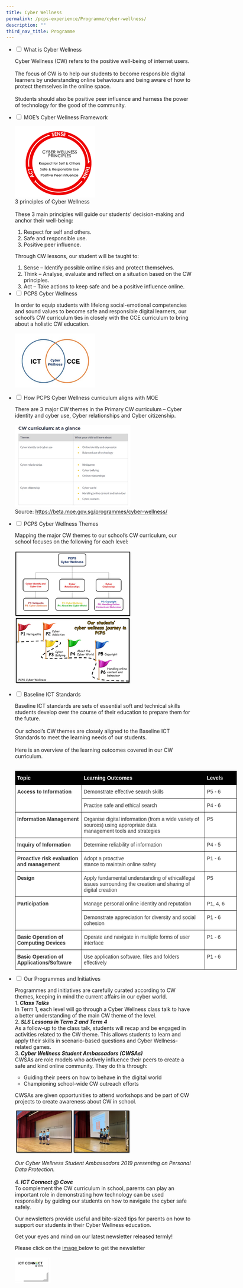 ```yaml
---
title: Cyber Wellness
permalink: /pcps-experience/Programme/cyber-wellness/
description: ""
third_nav_title: Programme
---
```

<ul class="jekyllcodex_accordion">
  <li>
    <input type="checkbox" id="accordion1">
		<label for="accordion1">What is Cyber Wellness</label>
    <div>
      <p>Cyber Wellness (CW) refers to the positive well-being of internet users.<br><br>The focus of CW is to help our students to become responsible digital learners by understanding online behaviours and being aware of how to protect themselves in the online space.<br><br>Students should also be positive peer influence and harness the power of technology for the good of the community. </p>
    </div>
	</li>  
  <li>
    <input type="checkbox" id="accordion2">
    <label for="accordion2">MOE’s Cyber Wellness Framework</label>
    <div>
      <p><img src="/images/CW1.png" 
     style="width:45%"><br>3 principles of Cyber Wellness<br><br>These 3 main principles will guide our students’ decision-making and anchor their well-being:</p>
			<ol>
				<li>Respect for self and others.</li>
				<li>Safe and responsible use.</li>
				<li>Positive peer influence.</li>
			</ol>
			<p>Through CW lessons, our student will be taught to:</p>
			<ol>
				<li>Sense – Identify possible online risks and protect themselves.</li>
				<li>Think – Analyse, evaluate and reflect on a situation based on the CW principles.</li>
				<li>Act – Take actions to keep safe and be a positive influence online.</li>
			</ol>
    </div>
	</li>  
	<li>
    <input type="checkbox" id="accordion3">
    <label for="accordion3">PCPS Cyber Wellness</label>
    <div>
      <p>In order to equip students with lifelong social-emotional competencies and sound values to become safe and responsible digital learners, our school’s CW curriculum ties in closely with the CCE curriculum to bring about a holistic CW education. <br><br><img src="/images/CW2.jpeg" 
     style="width:45%"></p>
    </div>
	</li>
	<li>
    <input type="checkbox" id="accordion4">
		<label for="accordion4">How PCPS Cyber Wellness curriculum aligns with MOE</label>
    <div>
      <p>There are 3 major CW themes in the Primary CW curriculum – Cyber identity and cyber use, Cyber relationships and Cyber citizenship.<br><br><img src="/images/CW3.jpeg" 
     style="width:65%"><br>Source:&nbsp;<a href="https://beta.moe.gov.sg/programmes/cyber-wellness/">https://beta.moe.gov.sg/programmes/cyber-wellness/</a></p>
    </div>
	</li>  
	<li>
    <input type="checkbox" id="accordion5">
    <label for="accordion5">PCPS Cyber Wellness Themes</label>
    <div>
      <p>Mapping the major CW themes to our school’s CW curriculum, our school focuses on the following for each level:<br><br><img src="/images/CW4.jpeg" 
     style="width:65%"><br><img src="/images/CW5.jpeg" 
     style="width:65%"></p>
    </div>
	</li> 
	<li>
    <input type="checkbox" id="accordion6">
    <label for="accordion6">Baseline ICT Standards</label>
    <div>
      <p>Baseline ICT standards are sets of essential soft and technical skills students develop over the course of their education to prepare them for the future.<br><br>Our school’s CW themes are closely aligned to the Baseline ICT Standards to meet the learning needs of our students.<br><br>Here is an overview of the learning outcomes covered in our CW curriculum.<br><br><style type="text/css">
.tg  {border-collapse:collapse;border-spacing:0;margin:0px auto;}
.tg td{border-color:black;border-style:solid;border-width:1px;font-family:Arial, sans-serif;font-size:14px;
  overflow:hidden;padding:10px 5px;word-break:normal;}
.tg th{border-color:black;border-style:solid;border-width:1px;font-family:Arial, sans-serif;font-size:14px;
  font-weight:normal;overflow:hidden;padding:10px 5px;word-break:normal;}
.tg .tg-vv0t{background-color:#000000;color:#ffffff;font-size:14px;font-weight:bold;text-align:left;vertical-align:top}
.tg .tg-0ndh{background-color:#FFF;color:#333333;font-size:14px;font-weight:bold;text-align:left;vertical-align:top}
.tg .tg-tl96{background-color:#FFF;color:#333333;font-size:14px;text-align:left;vertical-align:top}
</style>
<table class="tg" style="undefined;table-layout: fixed; width: 600px">
<colgroup>
<col style="width: 180px">
<col style="width: 334px">
<col style="width: 86px">
</colgroup>
<tbody>
  <tr>
    <td class="tg-vv0t">Topic</td>
    <td class="tg-vv0t">Learning Outcomes</td>
    <td class="tg-vv0t">Levels</td>
  </tr>
  <tr>
    <td class="tg-0ndh" rowspan="2">Access to Information</td>
    <td class="tg-tl96">Demonstrate effective search skills</td>
    <td class="tg-tl96">P5 - 6</td>
  </tr>
  <tr>
    <td class="tg-tl96">Practise safe and ethical search</td>
    <td class="tg-tl96">P4 - 6</td>
  </tr>
  <tr>
    <td class="tg-0ndh">Information Management</td>
    <td class="tg-tl96">Organise digital information (from a wide variety of sources) using appropriate data<br>management tools and strategies</td>
    <td class="tg-tl96">P5</td>
  </tr>
  <tr>
    <td class="tg-0ndh">Inquiry of Information</td>
    <td class="tg-tl96">Determine reliability of information</td>
    <td class="tg-tl96">P4 - 5</td>
  </tr>
  <tr>
    <td class="tg-0ndh">Proactive risk evaluation and management</td>
    <td class="tg-tl96">Adopt a proactive<br>stance to maintain online safety</td>
    <td class="tg-tl96">P1 - 6</td>
  </tr>
  <tr>
    <td class="tg-0ndh">Design</td>
    <td class="tg-tl96">Apply fundamental understanding of ethical/legal issues surrounding the creation and sharing of digital creation</td>
    <td class="tg-tl96">P5</td>
  </tr>
  <tr>
    <td class="tg-0ndh" rowspan="2">Participation</td>
    <td class="tg-tl96">Manage personal online identity and reputation</td>
    <td class="tg-tl96">P1, 4, 6</td>
  </tr>
  <tr>
    <td class="tg-tl96">Demonstrate appreciation for diversity and social cohesion</td>
    <td class="tg-tl96">P1 - 6</td>
  </tr>
  <tr>
    <td class="tg-0ndh">Basic Operation of Computing Devices</td>
    <td class="tg-tl96">Operate and navigate in multiple forms of user interface</td>
    <td class="tg-tl96">P1 - 6</td>
  </tr>
  <tr>
    <td class="tg-0ndh">Basic Operation of Applications/Software</td>
    <td class="tg-tl96">Use application software, files and folders effectively</td>
    <td class="tg-tl96">P1 - 6</td>
  </tr>
</tbody>
</table></p>
    </div>
	</li>
	<li>
    <input type="checkbox" id="accordion7">
    <label for="accordion7">Our Programmes and Initiatives</label>
    <div>
      <p>Programmes and initiatives are carefully curated according to CW themes, keeping in mind the current affairs in our cyber world.<br>1.<strong><em> Class Talks</em></strong><br>In Term 1, each level will go through a Cyber Wellness class talk to have a better understanding of the main CW theme of the level.<br>2.<strong><em> SLS Lessons in Term 2 and Term 4</em></strong><br>As a follow-up to the class talk, students will recap and be engaged in activities related to the CW theme. This allows students to learn and apply their skills in scenario-based questions and Cyber Wellness-related games.<br>3.<strong><em> Cyber Wellness Student Ambassadors (CWSAs)</em></strong><br>CWSAs are role models who actively influence their peers to create a safe and kind online community. They do this through:</p>
<ul>
<li>Guiding their peers on how to behave in the digital world</li>
<li>Championing school-wide CW outreach efforts</li>
</ul>
<p>CWSAs are given opportunities to attend workshops and be part of CW projects to create awareness about CW in school.&nbsp;</p>
			<p><img src="/images/CW6.jpeg" 
							style="width:65%"></p>
			<p><em>Our Cyber Wellness Student Ambassadors 2019 presenting on Personal Data Protection.</em><br><br>4.<strong><em> ICT Connect @ Cove</em></strong><br>To complement the CW curriculum in school, parents can play an important role in demonstrating how technology can be used responsibly by guiding our students on how to navigate the cyber safe safely.</p>
<p>Our newsletters provide useful and bite-sized tips for parents on how to support our students in their Cyber Wellness education.</p>
<p>Get your eyes and mind on our latest newsletter released termly!</p>
<p>Please click on the&nbsp;<a href="/for-parents/Subject-Downloads/ict-connect-at-cove/">image&nbsp;</a>below to get the newsletter<br><br><a href = "/for-parents/Subject-Downloads/ict-connect-at-cove/" target = "_self"> 
          <img src="/images/cw7.png" 
     style="width:20%"></a></p>
    </div>
	</li>  
</ul>